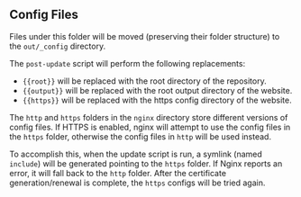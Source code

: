 Config Files
------------

Files under this folder will be moved (preserving their folder structure) to the `out/_config`
directory.

The `post-update` script will perform the following replacements:
- `{{root}}` will be replaced with the root directory of the repository.
- `{{output}}` will be replaced with the root output directory of the website.
- `{{https}}` will be replaced with the https config directory of the website.

The `http` and `https` folders in the `nginx` directory store different versions of config files.
If HTTPS is enabled, nginx will attempt to use the config files in the `https` folder, otherwise the
config files in `http` will be used instead.

To accomplish this, when the update script is run, a symlink (named `include`) will be generated
pointing to the `https` folder. If Nginx reports an error, it will fall back to the `http` folder.
After the certificate generation/renewal is complete, the `https` configs will be tried again.
